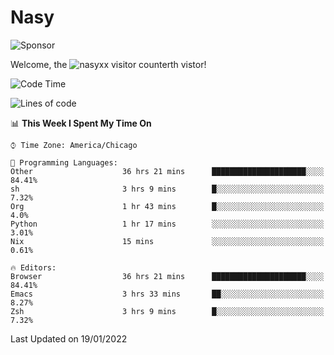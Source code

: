# Nasy

<!--
<p align="center">
<img height="200" src="https://github-readme-stats.vercel.app/api?username=nasyxx&count_private=true&show_icons=true&theme=dracula&include_all_commits=true"/>
<img height="200" src="https://github-readme-stats.vercel.app/api/top-langs/?username=nasyxx&theme=dracula&hide=html,jupyter+notebook&count_private=true&show_icons=true"/>
</p>

  
----------------
-->

![Sponsor](https://img.shields.io/static/v1.svg?label=Sponsor&message=%E2%9D%A4&logo=GitHub&style=flat&color=pink)
 
Welcome, the ![nasyxx visitor counter](https://count.getloli.com/get/@nasyxx?theme=rule34)th vistor!
 
<!--START_SECTION:waka-->
![Code Time](http://img.shields.io/badge/Code%20Time-1%2C758%20hrs%201%20min-blue)

![Lines of code](https://img.shields.io/badge/From%20Hello%20World%20I%27ve%20Written-5%20Million%20lines%20of%20code-blue)

📊 **This Week I Spent My Time On** 

```text
⌚︎ Time Zone: America/Chicago

💬 Programming Languages: 
Other                    36 hrs 21 mins      █████████████████████░░░░   84.41% 
sh                       3 hrs 9 mins        █░░░░░░░░░░░░░░░░░░░░░░░░   7.32% 
Org                      1 hr 43 mins        █░░░░░░░░░░░░░░░░░░░░░░░░   4.0% 
Python                   1 hr 17 mins        ░░░░░░░░░░░░░░░░░░░░░░░░░   3.01% 
Nix                      15 mins             ░░░░░░░░░░░░░░░░░░░░░░░░░   0.61%

🔥 Editors: 
Browser                  36 hrs 21 mins      █████████████████████░░░░   84.41% 
Emacs                    3 hrs 33 mins       ██░░░░░░░░░░░░░░░░░░░░░░░   8.27% 
Zsh                      3 hrs 9 mins        █░░░░░░░░░░░░░░░░░░░░░░░░   7.32%

```


 Last Updated on 19/01/2022
<!--END_SECTION:waka-->

<!-- ![visitors](https://visitor-badge.laobi.icu/badge?page_id=nasyxx.nasyxx) -->
